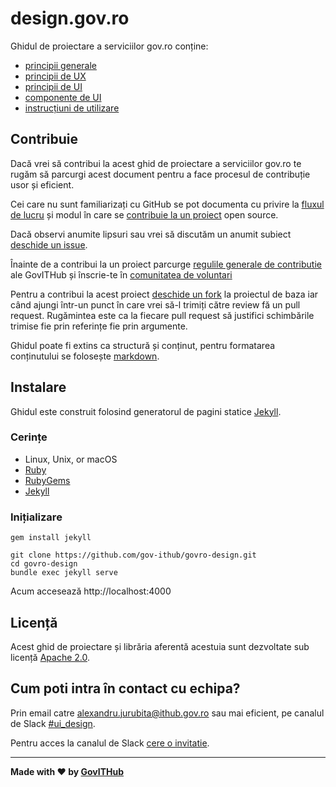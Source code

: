 # design.gov.ro
Ghidul de proiectare a serviciilor gov.ro conține:
- [principii generale](https://gov-ithub.github.io/govro-design/)
- [principii de UX](https://gov-ithub.github.io/govro-design/ux/)
- [principii de UI](https://gov-ithub.github.io/govro-design/ui/)
- [componente de UI](https://gov-ithub.github.io/govro-design/componente/)
- [instrucțiuni de utilizare](https://gov-ithub.github.io/govro-design/utilizare/)

## Contribuie

Dacă vrei să contribui la acest ghid de proiectare a serviciilor gov.ro te rugăm să parcurgi acest document pentru a face procesul de contribuție usor și eficient.

Cei care nu sunt familiarizați cu GitHub se pot documenta cu privire la [fluxul de lucru](https://guides.github.com/introduction/flow/) și modul în care se [contribuie la un proiect](https://guides.github.com/activities/contributing-to-open-source/) open source.

Dacă observi anumite lipsuri sau vrei să discutăm un anumit subiect [deschide un issue](https://github.com/gov-ithub/govro-design/issues).

Înainte de a contribui la un proiect parcurge [regulile generale de contributie](https://github.com/gov-ithub/guidelines) ale GovITHub și înscrie-te în [comunitatea de voluntari](https://voluntari.ithub.gov.ro)

Pentru a contribui la acest proiect [deschide un fork](https://guides.github.com/activities/forking/) la proiectul de baza iar când ajungi într-un punct în care vrei să-l trimiți către review fă un pull request. Rugămintea este ca la fiecare pull request să justifici schimbările trimise fie prin referințe fie prin argumente.

Ghidul poate fi extins ca structură și conținut, pentru formatarea conținutului se folosește [markdown](https://guides.github.com/features/mastering-markdown/).

## Instalare

Ghidul este construit folosind generatorul de pagini statice [Jekyll](http://jekyllrb.com/).

### Cerințe
- Linux, Unix, or macOS
- [Ruby](https://www.ruby-lang.org/en/downloads/)
- [RubyGems](https://rubygems.org/pages/download)
- [Jekyll](http://jekyllrb.com/)

### Inițializare
```
gem install jekyll
```

```
git clone https://github.com/gov-ithub/govro-design.git
cd govro-design
bundle exec jekyll serve
```

Acum accesează http://localhost:4000

## Licență
Acest ghid de proiectare și librăria aferentă acestuia sunt dezvoltate sub licență [Apache 2.0](https://github.com/gov-ithub/govro-design/blob/master/LICENSE).

## Cum poti intra în contact cu echipa?
Prin email catre alexandru.jurubita@ithub.gov.ro sau mai eficient, pe canalul de Slack [#ui_design](https://govithub.slack.com/messages/ui_design/details/).

Pentru acces la canalul de Slack [cere o invitatie](http://govitslack.herokuapp.com/).

----------

**Made with :heart: by [GovITHub](http://ithub.gov.ro)**
